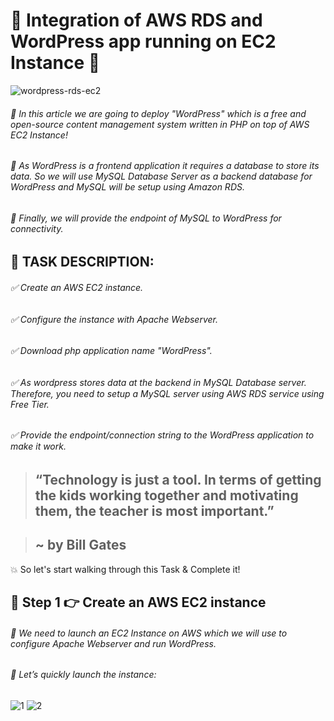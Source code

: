 # :trident: Integration of AWS RDS and WordPress app running on EC2 Instance :trident:

![wordpress-rds-ec2](https://user-images.githubusercontent.com/78288350/116659353-1a448080-a9af-11eb-8e52-2bd4230e63c8.jpg)

###### :dart: In this article we are going to deploy "WordPress" which is a free and open-source content management system written in PHP on top of AWS EC2 Instance!

###### :dart: As WordPress is a frontend application it requires a database to store its data. So we will use MySQL Database Server as a backend database for WordPress and MySQL will be setup using Amazon RDS. 

###### :dart: Finally, we will provide the endpoint of MySQL to WordPress for connectivity.

## :beginner: TASK DESCRIPTION:

###### :white_check_mark: Create an AWS EC2 instance.

###### :white_check_mark: Configure the instance with Apache Webserver.

###### :white_check_mark: Download php application name "WordPress".

###### :white_check_mark: As wordpress stores data at the backend in MySQL Database server. Therefore, you need to setup a MySQL server using AWS RDS service using Free Tier.

###### :white_check_mark: Provide the endpoint/connection string to the WordPress application to make it work. 

> ## “Technology is just a tool. In terms of getting the kids working together and motivating them, the teacher is most important.”

> ## ~ by Bill Gates

:boom: So let's start walking through this Task & Complete it!

## :beginner: Step 1 👉 Create an AWS EC2 instance

###### 🔅 We need to launch an EC2 Instance on AWS which we will use to configure Apache Webserver and run WordPress.

###### :dart: Let’s quickly launch the instance:

![1](https://user-images.githubusercontent.com/78288350/116660548-d488b780-a9b0-11eb-9a39-f95671b7283f.png)
![2](https://user-images.githubusercontent.com/78288350/116660554-d6527b00-a9b0-11eb-9679-6411e538a39a.png)





